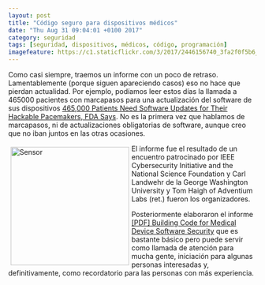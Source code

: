 ```yaml
---
layout: post
title: "Código seguro para dispositivos médicos"
date: "Thu Aug 31 09:04:01 +0100 2017"
category: seguridad
tags: [seguridad, dispositivos, médicos, código, programación]
imagefeature: https://c1.staticflickr.com/3/2017/2446156740_3fa2f0f5b6_m.jpg
---
```





Como casi siempre, traemos un informe con un poco de retraso. Lamentablemente (porque siguen apareciendo casos) eso no hace que pierdan actualidad. Por ejemplo, podíamos leer estos días la llamada a 465000 pacientes con marcapasos para una actualización del software de sus dispositivos [465,000 Patients Need Software Updates for Their Hackable Pacemakers, FDA Says](https://motherboard.vice.com/en_us/article/nee5bw/465000-patients-need-software-updates-for-their-hackable-pacemakers-fda-says). No es la primera vez que hablamos de marcapasos, ni de actualizaciones obligatorias de software, aunque creo que no iban juntos en las otras ocasiones.


<a href="https://500px.com/photo/82547337/sensores-by-fernando-tricas" title="Sensor"><img src="https://drscdn.500px.org/photo/82547337/q%3D80_m%3D1500/9737205bb9c944998a9d358634649b84" width="240"  alt="Sensor" style="float:left; margin:5px"></a>

El informe fue el resultado de un encuentro patrocinado por IEEE Cybersecurity Initiative and the National Science Foundation y Carl Landwehr de la George Washington University y Tom Haigh of Adventium Labs (ret.) fueron los organizadores. 

Posteriormente elaboraron el informe [[PDF] Building Code for Medical Device Software Security](https://www.computer.org/cms/CYBSI/docs/BCMDSS.pdf) que es bastante básico pero puede servir como llamada de atención para mucha gente, iniciación para algunas personas interesadas y, definitivamente, como recordatorio para las personas con más experiencia.
